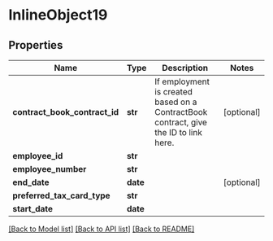# InlineObject19

## Properties
Name | Type | Description | Notes
------------ | ------------- | ------------- | -------------
**contract_book_contract_id** | **str** | If employment is created based on a ContractBook contract, give the ID to link here. | [optional] 
**employee_id** | **str** |  | 
**employee_number** | **str** |  | 
**end_date** | **date** |  | [optional] 
**preferred_tax_card_type** | **str** |  | 
**start_date** | **date** |  | 

[[Back to Model list]](../README.md#documentation-for-models) [[Back to API list]](../README.md#documentation-for-api-endpoints) [[Back to README]](../README.md)



